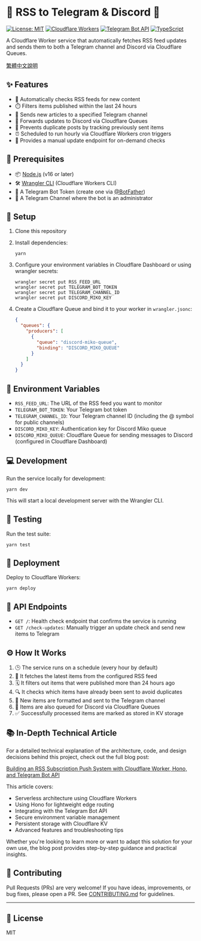 # 📰 RSS to Telegram & Discord 🚀

[![License: MIT](https://img.shields.io/badge/License-MIT-yellow.svg)](https://opensource.org/licenses/MIT)
[![Cloudflare Workers](https://img.shields.io/badge/Cloudflare-Workers-orange.svg)](https://workers.cloudflare.com/)
[![Telegram Bot API](https://img.shields.io/badge/Telegram-Bot%20API-blue.svg)](https://core.telegram.org/bots/api)
[![TypeScript](https://img.shields.io/badge/TypeScript-4.9.5-blue.svg)](https://www.typescriptlang.org/)

A Cloudflare Worker service that automatically fetches RSS feed updates and sends them to both a Telegram channel and Discord via Cloudflare Queues.

[繁體中文說明](./README.zh-TW.md)

## ✨ Features

- 🔄 Automatically checks RSS feeds for new content
- ⏱️ Filters items published within the last 24 hours
- 📲 Sends new articles to a specified Telegram channel
- 💬 Forwards updates to Discord via Cloudflare Queues
- 🚫 Prevents duplicate posts by tracking previously sent items
- ⏰ Scheduled to run hourly via Cloudflare Workers cron triggers
- 🔘 Provides a manual update endpoint for on-demand checks

## 🔧 Prerequisites

- 📦 [Node.js](https://nodejs.org/) (v16 or later)
- 🛠️ [Wrangler CLI](https://developers.cloudflare.com/workers/wrangler/install-and-update/) (Cloudflare Workers CLI)
- 🤖 A Telegram Bot Token (create one via [@BotFather](https://t.me/botfather))
- 📢 A Telegram Channel where the bot is an administrator

## 🚀 Setup

1. Clone this repository
2. Install dependencies:
   ```
   yarn
   ```
3. Configure your environment variables in Cloudflare Dashboard or using wrangler secrets:
   ```
   wrangler secret put RSS_FEED_URL
   wrangler secret put TELEGRAM_BOT_TOKEN
   wrangler secret put TELEGRAM_CHANNEL_ID
   wrangler secret put DISCORD_MIKO_KEY
   ```

4. Create a Cloudflare Queue and bind it to your worker in `wrangler.jsonc`:
   ```json
   {
     "queues": {
       "producers": [
         {
           "queue": "discord-miko-queue",
           "binding": "DISCORD_MIKO_QUEUE"
         }
       ]
     }
   }
   ```

## 🔐 Environment Variables

- `RSS_FEED_URL`: The URL of the RSS feed you want to monitor
- `TELEGRAM_BOT_TOKEN`: Your Telegram bot token
- `TELEGRAM_CHANNEL_ID`: Your Telegram channel ID (including the @ symbol for public channels)
- `DISCORD_MIKO_KEY`: Authentication key for Discord Miko queue
- `DISCORD_MIKO_QUEUE`: Cloudflare Queue for sending messages to Discord (configured in Cloudflare Dashboard)

## 💻 Development

Run the service locally for development:

```
yarn dev
```

This will start a local development server with the Wrangler CLI.

## 🧪 Testing

Run the test suite:

```
yarn test
```

## 🚢 Deployment

Deploy to Cloudflare Workers:

```
yarn deploy
```

## 🔌 API Endpoints

- `GET /`: Health check endpoint that confirms the service is running
- `GET /check-updates`: Manually trigger an update check and send new items to Telegram

## ⚙️ How It Works

1. 🕒 The service runs on a schedule (every hour by default)
2. 📡 It fetches the latest items from the configured RSS feed
3. 🗓️ It filters out items that were published more than 24 hours ago
4. 🔍 It checks which items have already been sent to avoid duplicates
5. 📝 New items are formatted and sent to the Telegram channel
6. 💬 Items are also queued for Discord via Cloudflare Queues
7. ✅ Successfully processed items are marked as stored in KV storage

## 📚 In-Depth Technical Article

For a detailed technical explanation of the architecture, code, and design decisions behind this project, check out the full blog post:

[Building an RSS Subscription Push System with Cloudflare Worker, Hono, and Telegram Bot API](https://calpa.me/blog/build-rss-subscription-push-system-with-cloudflare-worker-hono-telegram-bot-api/)

This article covers:

- Serverless architecture using Cloudflare Workers
- Using Hono for lightweight edge routing
- Integrating with the Telegram Bot API
- Secure environment variable management
- Persistent storage with Cloudflare KV
- Advanced features and troubleshooting tips

Whether you're looking to learn more or want to adapt this solution for your own use, the blog post provides step-by-step guidance and practical insights.

## 🤝 Contributing

Pull Requests (PRs) are very welcome! If you have ideas, improvements, or bug fixes, please open a PR. See [CONTRIBUTING.md](CONTRIBUTING.md) for guidelines.

---

## 📄 License

MIT
